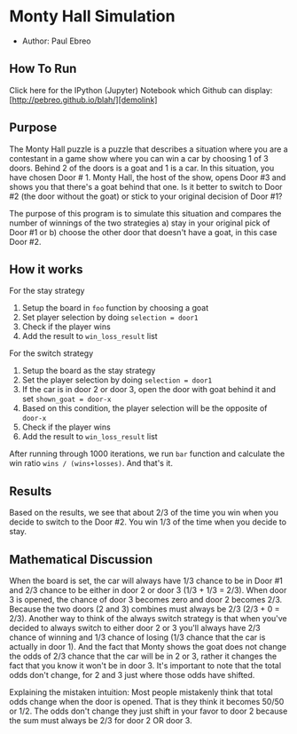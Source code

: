 # Monty Hall Simulation
* Author: Paul Ebreo

## How To Run
Click here for the IPython (Jupyter) Notebook which Github can display: [http://pebreo.github.io/blah/][demolink]

## Purpose
The Monty Hall puzzle is a puzzle that describes a situation where
you are a contestant in a game show where you can win a car by choosing
1 of 3 doors. Behind 2 of the doors is a goat and 1 is a car. 
In this situation, you have chosen Door # 1. Monty Hall, the host of the
show, opens Door #3 and shows you that there's a goat behind that one. 
Is it better to switch to Door #2 (the door without the goat) or stick to your original decision of Door #1?

The purpose of this program is to simulate this situation and compares
the number of winnings of the two strategies a) stay in your original pick of Door #1
or b) choose the other door that doesn't have a goat, in this case Door #2.

## How it works

For the stay strategy
1. Setup the board in `foo` function by choosing a goat
2. Set player selection by doing `selection = door1`
3. Check if the player wins
4. Add the result to `win_loss_result` list

For the switch strategy
1. Setup the board as the stay strategy
2. Set the player selection by doing `selection = door1`
3. If the car is in door 2 or door 3, open the door with goat behind it and set `shown_goat = door-x`
4. Based on this condition, the player selection will be the opposite of `door-x`
5. Check if the player wins
6. Add the result to `win_loss_result` list

After running through 1000 iterations, we run `bar` function and calculate
the win ratio `wins / (wins+losses)`. And that's it.

## Results
Based on the results, we see that about 2/3 of the time you win when 
you decide to switch to the Door #2. You win 1/3 of the time when you decide to 
stay.

## Mathematical Discussion
When the board is set, the car will always have 1/3 chance to be in Door #1
and 2/3 chance to be either in door 2 or door 3 (1/3 + 1/3 = 2/3).
When door 3 is opened, the chance of door 3 becomes zero and door 2 becomes
2/3. Because the two doors (2 and 3) combines must always be 2/3 (2/3 + 0 = 2/3).
Another way to think of the always switch strategy is that when you've decided to
always switch to either door 2 or 3 you'll always have 2/3 chance of winning and 1/3
chance of losing (1/3 chance that the car is actually in door 1). And the fact
that Monty shows the goat does not change the odds of 2/3 chance that the car will be in 2 or 3, rather it changes the fact that you know it won't be in door 3. It's important to note
that the total odds don't change, for 2 and 3 just where those odds have shifted.

<insert picture>

Explaining the mistaken intuition:
Most people mistakenly think that total odds change when the door is opened. 
That is they think it becomes 50/50 or 1/2. The odds don't change they just shift
in your favor to door 2 because the sum must always be 2/3 for door 2 OR door 3.



[demolink]: http://pebreo.github.io/blah "IPython Notebook"